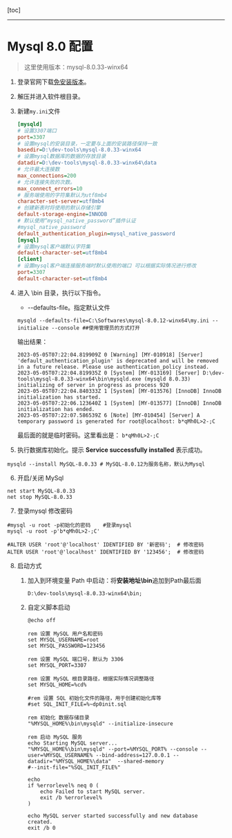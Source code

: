 [toc]

---

# Mysql 8.0 配置

> 这里使用版本：mysql-8.0.33-winx64

1. 登录官网下载[免安装版本](https://dev.mysql.com/downloads/file/?id=518220)。

2. 解压并进入软件根目录。

3. 新建`my.ini`文件

   ```ini
   [mysqld]
   # 设置3307端口
   port=3307
   # 设置mysql的安装目录，一定要与上面的安装路径保持一致
   basedir=D:\dev-tools\mysql-8.0.33-winx64
   # 设置mysql数据库的数据的存放目录
   datadir=D:\dev-tools\mysql-8.0.33-winx64\data
   # 允许最大连接数
   max_connections=200
   # 允许连接失败的次数。
   max_connect_errors=10
   # 服务端使用的字符集默认为utf8mb4
   character-set-server=utf8mb4
   # 创建新表时将使用的默认存储引擎
   default-storage-engine=INNODB
   # 默认使用“mysql_native_password”插件认证
   #mysql_native_password
   default_authentication_plugin=mysql_native_password
   [mysql]
   # 设置mysql客户端默认字符集
   default-character-set=utf8mb4
   [client]
   # 设置mysql客户端连接服务端时默认使用的端口 可以根据实际情况进行修改
   port=3307
   default-character-set=utf8mb4
   ```

4. 进入 \bin 目录，执行以下指令。

   - --defaults-file。指定默认文件

   ```shell
   mysqld --defaults-file=C:\Softwares\mysql-8.0.12-winx64\my.ini --initialize --console ##使用管理员的方式打开
   ```

   输出结果：

   ```shell
   2023-05-05T07:22:04.819909Z 0 [Warning] [MY-010918] [Server] 'default_authentication_plugin' is deprecated and will be removed in a future release. Please use authentication_policy instead.
   2023-05-05T07:22:04.819935Z 0 [System] [MY-013169] [Server] D:\dev-tools\mysql-8.0.33-winx64\bin\mysqld.exe (mysqld 8.0.33) initializing of server in progress as process 920
   2023-05-05T07:22:04.840333Z 1 [System] [MY-013576] [InnoDB] InnoDB initialization has started.
   2023-05-05T07:22:06.123640Z 1 [System] [MY-013577] [InnoDB] InnoDB initialization has ended.
   2023-05-05T07:22:07.586539Z 6 [Note] [MY-010454] [Server] A temporary password is generated for root@localhost: b*qMh0L>2-;C
   ```

   最后面的就是临时密码。这里看出是： `b*qMh0L>2-;C`

5. 执行数据库初始化。提示 **Service successfully installed** 表示成功。

```shell
mysqld --install MySQL-8.0.33 # MySQL-8.0.12为服务名称，默认为Mysql
```

6. 开启/关闭 MySql

```shell
net start MySQL-8.0.33
net stop MySQL-8.0.33
```

7. 登录mysql 修改密码

```shell
#mysql -u root -p初始化的密码    #登录mysql
mysql -u root -p'b*qMh0L>2-;C' 

#ALTER USER 'root'@'localhost' IDENTIFIED BY '新密码';  # 修改密码
ALTER USER 'root'@'localhost' IDENTIFIED BY '123456';  # 修改密码
```

8. 启动方式

   1. 加入到环境变量 Path 中启动：将**安装地址\bin**追加到Path最后面

      ```
      D:\dev-tools\mysql-8.0.33-winx64\bin;
      ```

   2. 自定义脚本启动

      ```shell
      @echo off
      
      rem 设置 MySQL 用户名和密码
      set MYSQL_USERNAME=root
      set MYSQL_PASSWORD=123456
      
      rem 设置 MySQL 端口号，默认为 3306
      set MYSQL_PORT=3307
      
      rem 设置 MySQL 根目录路径，根据实际情况调整路径
      set MYSQL_HOME=%cd%
      
      #rem 设置 SQL 初始化文件的路径，用于创建初始化库等
      #set SQL_INIT_FILE=%~dp0init.sql
      
      rem 初始化 数据存储目录
      "%MYSQL_HOME%\bin\mysqld" --initialize-insecure
      
      rem 启动 MySQL 服务
      echo Starting MySQL server...
      "%MYSQL_HOME%\bin\mysqld" --port=%MYSQL_PORT% --console --user=%MYSQL_USERNAME% --bind-address=127.0.0.1 --datadir="%MYSQL_HOME%\data"  --shared-memory   
      #--init-file="%SQL_INIT_FILE%"
      
      echo 
      if %errorlevel% neq 0 (
          echo Failed to start MySQL server.
          exit /b %errorlevel%
      )
      
      echo MySQL server started successfully and new database created.
      exit /b 0
      ```

      

